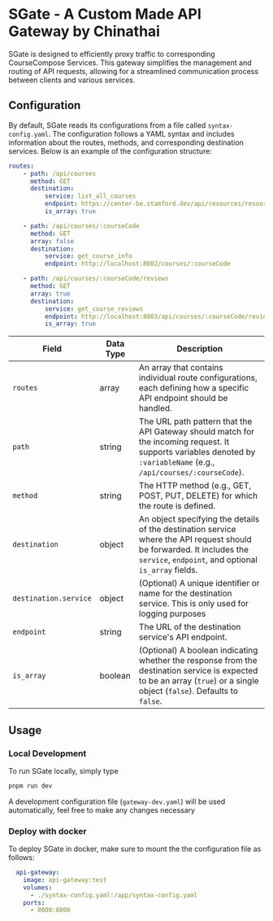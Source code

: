 # SGate - A Custom Made API Gateway by Chinathai

SGate is designed to efficiently proxy traffic to corresponding CourseCompose Services. This gateway simplifies the management and routing of API requests, allowing for a streamlined communication process between clients and various services.

## Configuration

By default, SGate reads its configurations from a file called `syntax-config.yaml`. The configuration follows a YAML syntax and includes information about the routes, methods, and corresponding destination services. Below is an example of the configuration structure:

```yaml
routes:
    - path: /api/courses
      method: GET
      destination:
          service: list_all_courses
          endpoint: https://center-be.stamford.dev/api/resources/resources #this is just a temporary url
          is_array: true

    - path: /api/courses/:courseCode
      method: GET
      array: false
      destination:
          service: get_course_info
          endpoint: http://localhost:8002/courses/:courseCode

    - path: /api/courses/:courseCode/reviews
      method: GET
      array: true
      destination:
          service: get_course_reviews
          endpoint: http://localhost:8003/api/courses/:courseCode/reviews
          is_array: true
```

| Field                 | Data Type | Description                                                                                                                                                                   |
| --------------------- | --------- | ----------------------------------------------------------------------------------------------------------------------------------------------------------------------------- |
| `routes`              | array     | An array that contains individual route configurations, each defining how a specific API endpoint should be handled.                                                          |
| `path`                | string    | The URL path pattern that the API Gateway should match for the incoming request. It supports variables denoted by `:variableName` (e.g., `/api/courses/:courseCode`).         |
| `method`              | string    | The HTTP method (e.g., GET, POST, PUT, DELETE) for which the route is defined.                                                                                                |
| `destination`         | object    | An object specifying the details of the destination service where the API request should be forwarded. It includes the `service`, `endpoint`, and optional `is_array` fields. |
| `destination.service` | object    | (Optional) A unique identifier or name for the destination service. This is only used for logging purposes                                                                    |
| `endpoint`            | string    | The URL of the destination service's API endpoint.                                                                                                                            |
| `is_array`            | boolean   | (Optional) A boolean indicating whether the response from the destination service is expected to be an array (`true`) or a single object (`false`). Defaults to `false`.      |

## Usage

### Local Development

To run SGate locally, simply type

```sh
pnpm run dev
```

A development configuration file (`gateway-dev.yaml`) will be used automatically, feel free to make any changes necessary

### Deploy with docker

To deploy SGate in docker, make sure to mount the the configuration file as follows:
```yaml
  api-gateway:
    image: api-gateway:test
    volumes:
      - ./syntax-config.yaml:/app/syntax-config.yaml
    ports:
      - 8000:8000
```
